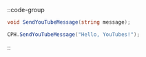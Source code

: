 ::code-group
  ```csharp [Method]
  void SendYouTubeMessage(string message);
  ```
  ```csharp [Example]
  CPH.SendYouTubeMessage("Hello, YouTubes!");
  ```
::